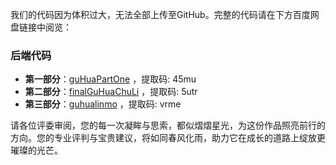 我们的代码因为体积过大，无法全部上传至GitHub。完整的代码请在下方百度网盘链接中阅览：

### 后端代码
- **第一部分**：[guHuaPartOne](https://pan.baidu.com/s/1RyHKyip8yPSQs-QxocvimQ?pwd=45mu) ，提取码: 45mu 
- **第二部分**：[finalGuHuaChuLi](https://pan.baidu.com/s/1UPwLMg6dKFUenogIx67nxQ?pwd=5utr) ，提取码: 5utr 
- **第三部分**：[guhualinmo](https://pan.baidu.com/s/1Ha6t7B_Z5ZK3WA4lSkI1dA?pwd=vrme) ，提取码: vrme 

请各位评委审阅，您的每一次凝眸与思索，都似熠熠星光，为这份作品照亮前行的方向。您的专业评判与宝贵建议，将如同春风化雨，助力它在成长的道路上绽放更璀璨的光芒。 

